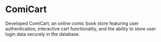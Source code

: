 # ComiCart
Developed ComiCart, an online comic book store featuring user authentication, interactive cart functionality, and the ability to store user login data securely in the database.
